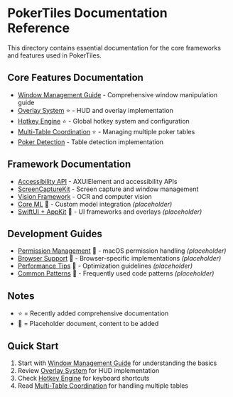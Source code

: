 # PokerTiles Documentation Reference

This directory contains essential documentation for the core frameworks and features used in PokerTiles.

## Core Features Documentation

- [Window Management Guide](./window-management-guide.md) - Comprehensive window manipulation guide
- [Overlay System](./overlay-system.md) ⭐ - HUD and overlay implementation
- [Hotkey Engine](./hotkey-engine.md) ⭐ - Global hotkey system and configuration
- [Multi-Table Coordination](./multi-table.md) ⭐ - Managing multiple poker tables
- [Poker Detection](./poker-detection.md) - Table detection implementation

## Framework Documentation

- [Accessibility API](./accessibility-api.md) - AXUIElement and accessibility APIs
- [ScreenCaptureKit](./screencapturekit.md) - Screen capture and window management
- [Vision Framework](./vision-framework.md) - OCR and computer vision
- [Core ML](./coreml.md) 📝 - Custom model integration *(placeholder)*
- [SwiftUI + AppKit](./swiftui-appkit.md) 📝 - UI frameworks and overlays *(placeholder)*

## Development Guides

- [Permission Management](./permissions.md) 📝 - macOS permission handling *(placeholder)*
- [Browser Support](./browser-support.md) 📝 - Browser-specific implementations *(placeholder)*
- [Performance Tips](./performance.md) 📝 - Optimization guidelines *(placeholder)*
- [Common Patterns](./common-patterns.md) 📝 - Frequently used code patterns *(placeholder)*

## Notes

- ⭐ = Recently added comprehensive documentation
- 📝 = Placeholder document, content to be added

## Quick Start

1. Start with [Window Management Guide](./window-management-guide.md) for understanding the basics
2. Review [Overlay System](./overlay-system.md) for HUD implementation
3. Check [Hotkey Engine](./hotkey-engine.md) for keyboard shortcuts
4. Read [Multi-Table Coordination](./multi-table.md) for handling multiple tables
